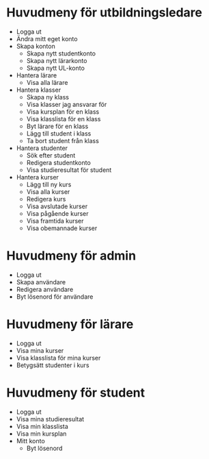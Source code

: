 # Huvudmeny för utbildningsledare
 - Logga ut
 - Ändra mitt eget konto
 - Skapa konton
    - Skapa nytt studentkonto
    - Skapa nytt lärarkonto
    - Skapa nytt UL-konto
 - Hantera lärare
    - Visa alla lärare
 - Hantera klasser
    - Skapa ny klass
    - Visa klasser jag ansvarar för
    - Visa kursplan för en klass
    - Visa klasslista för en klass
    - Byt lärare för en klass
    - Lägg till student i klass
    - Ta bort student från klass
 - Hantera studenter
    - Sök efter student
    - Redigera studentkonto
    - Visa studieresultat för student
 - Hantera kurser
    - Lägg till ny kurs
    - Visa alla kurser
    - Redigera kurs
    - Visa avslutade kurser
    - Visa pågående kurser
    - Visa framtida kurser
    - Visa obemannade kurser

# Huvudmeny för admin
 - Logga ut
 - Skapa användare
 - Redigera användare
 - Byt lösenord för användare

# Huvudmeny för lärare
 - Logga ut
 - Visa mina kurser
 - Visa klasslista för mina kurser
 - Betygsätt studenter i kurs

# Huvudmeny för student
 - Logga ut
 - Visa mina studieresultat
 - Visa min klasslista
 - Visa min kursplan
 - Mitt konto
    - Byt lösenord
